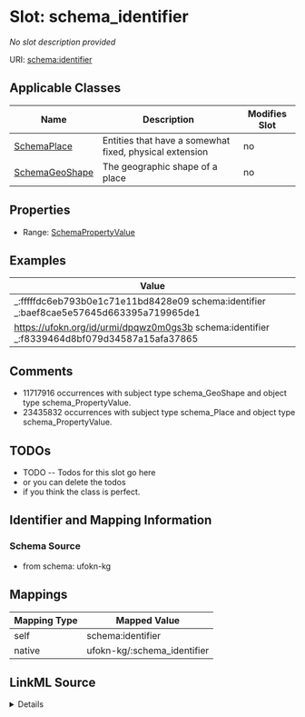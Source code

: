 

# Slot: schema_identifier


_No slot description provided_





URI: [schema:identifier](https://schema.org/identifier)



<!-- no inheritance hierarchy -->





## Applicable Classes

| Name | Description | Modifies Slot |
| --- | --- | --- |
| [SchemaPlace](../classes/SchemaPlace.md) | Entities that have a somewhat fixed, physical extension |  no  |
| [SchemaGeoShape](../classes/SchemaGeoShape.md) | The geographic shape of a place |  no  |







## Properties

* Range: [SchemaPropertyValue](../classes/SchemaPropertyValue.md)






## Examples

| Value |
| --- |
| _:fffffdc6eb793b0e1c71e11bd8428e09 schema:identifier _:baef8cae5e57645d663395a719965de1 |
| https://ufokn.org/id/urmi/dpqwz0m0gs3b schema:identifier _:f8339464d8bf079d34587a15afa37865 |

## Comments

* 11717916 occurrences with subject type schema_GeoShape and object type schema_PropertyValue.
* 23435832 occurrences with subject type schema_Place and object type schema_PropertyValue.

## TODOs

* TODO -- Todos for this slot go here
* or you can delete the todos
* if you think the class is perfect.

## Identifier and Mapping Information







### Schema Source


* from schema: ufokn-kg




## Mappings

| Mapping Type | Mapped Value |
| ---  | ---  |
| self | schema:identifier |
| native | ufokn-kg/:schema_identifier |




## LinkML Source

<details>
```yaml
name: schema_identifier
description: No slot description provided
todos:
- TODO -- Todos for this slot go here
- or you can delete the todos
- if you think the class is perfect.
comments:
- 11717916 occurrences with subject type schema_GeoShape and object type schema_PropertyValue.
- 23435832 occurrences with subject type schema_Place and object type schema_PropertyValue.
examples:
- value: _:fffffdc6eb793b0e1c71e11bd8428e09 schema:identifier _:baef8cae5e57645d663395a719965de1
- value: https://ufokn.org/id/urmi/dpqwz0m0gs3b schema:identifier _:f8339464d8bf079d34587a15afa37865
from_schema: ufokn-kg
rank: 1000
slot_uri: schema:identifier
alias: schema_identifier
domain_of:
- schema_GeoShape
- schema_Place
range: schema_PropertyValue

```
</details>